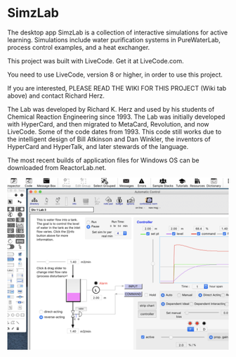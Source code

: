# SimzLab
The desktop app SimzLab is a collection of interactive simulations for active learning. Simulations include water purification systems in PureWaterLab, process control examples, and a heat exchanger. 

This project was built with LiveCode. Get it at LiveCode.com.

You need to use LiveCode, version 8 or higher, in order to use this project.

If you are interested, PLEASE READ THE WIKI FOR THIS PROJECT (Wiki tab above) and contact Richard Herz.

The Lab was developed by Richard K. Herz and used by his students of Chemical Reaction Engineering since 1993. The Lab was initially developed with HyperCard, and then migrated to MetaCard, Revolution, and now LiveCode. Some of the code dates from 1993. This code still works due to the intelligent design of Bill Atkinson and Dan Winkler, the inventors of HyperCard and HyperTalk, and later stewards of the language. 

The most recent builds of application files for Windows OS can be downloaded from ReactorLab.net.

![Szl wiki image 06](https://github.com/RichardHerz/SimzLab/blob/master/web_pages/graphics/wiki_06.png)
